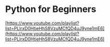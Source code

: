 # Python for Beginners

[https://www.youtube.com/playlist?list=PLlrxD0HtieHhS8VzuMCfQD4uJ9yne1mE6](https://www.youtube.com/playlist?list=PLlrxD0HtieHhS8VzuMCfQD4uJ9yne1mE6)
